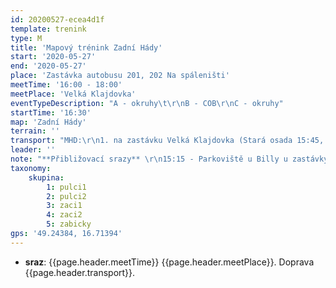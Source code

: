 ```yaml
---
id: 20200527-ecea4d1f
template: trenink
type: M
title: 'Mapový trénink Zadní Hády'
start: '2020-05-27'
end: '2020-05-27'
place: 'Zastávka autobusu 201, 202 Na spáleništi'
meetTime: '16:00 - 18:00'
meetPlace: 'Velká Klajdovka'
eventTypeDescription: "A - okruhy\t\r\nB - COB\r\nC - okruhy"
startTime: '16:30'
map: 'Zadní Hády'
terrain: ''
transport: "MHD:\r\n1. na zastávku Velká Klajdovka (Stará osada 15:45, Autobus 201 - Velká Klajdovka,15:55)\r\nnebo\r\n2. na zastávku Podbělová a odsud pěšky na parkoviště za Velkou Klajdovkou (Česká 15:10,Tramvaj 12 - Dělnický dům, 15:34, Autobus 55 - Podbělová, 15:46)\r\n\r\nZ parkoviště za Velkou Klajdovkou bude organizován odvoz auty na místo tréninku"
leader: ''
note: "**Přibližovací srazy** \r\n15:15 - Parkoviště u Billy u zastávky Přívrat (Lenka - 737 353 537)\r\n15:30 - Halasovo náměstí (Alena - 605 440 445)\r\nDoprava bude tentokrát osobními auty. Kontaktujte nás prosím nejpozději do úterního večera v případě, že plánujete využít společnou dopravu nebo nabízíte volná místa ve vlastním vozidle."
taxonomy:
    skupina:
        1: pulci1
        2: pulci2
        3: zaci1
        4: zaci2
        5: zabicky
gps: '49.24384, 16.71394'
---
```

* **sraz**: {{page.header.meetTime}} {{page.header.meetPlace}}. Doprava {{page.header.transport}}.
